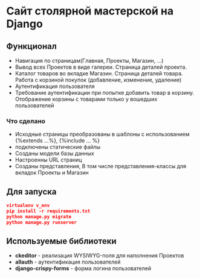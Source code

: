 # Сайт столярной мастерской на Django

## Функционал

- Навигация по страницам(Главная, Проекты, Магазин, ...)
- Вывод всех Проектов в виде галереи. Страница деталей проекта.
- Каталог товаров во вкладке Магазин. Страница деталей товара. Работа с корзиной покупок (добавление, изменение, удаление)
- Аутентификация пользователя
- Требование аутентификации при попытке добавить товар в корзину. Отображение корзины с товарами только у вошедших пользователей

### Что сделано

- Исходные страницы преобразованы в шаблоны с использованием {%extends ...%}, {%include ... %}
- подключены статические файлы
- Созданы модели базы данных
- Настроенны URL страниц
- Созданы представления, В том числе представления-классы для вкладок Проекты и Магазин

## Для запуска

```json
virtualenv v_env
pip install -r requirements.txt
python manage.py migrate
python manage.py runserver
```

## Используемые библиотеки

- **ckeditor** - реализация WYSIWYG-поля для наполнения Проектов
- **allauth** - аутентификация пользователей
- **django-crispy-forms** - форма логина пользователей

